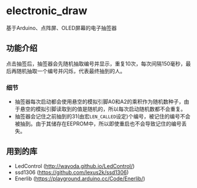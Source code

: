 # electronic_draw
基于Arduino、点阵屏、OLED屏幕的电子抽签器

## 功能介绍
点击抽签后，抽签器会先随机抽取编号并显示，重复10次，每次间隔150毫秒，最后再随机抽取一个编号并闪烁，代表最终抽到的人。

### 细节
+ 抽签器每次启动都会使用悬空的模拟引脚A0和A2的乘积作为随机数种子，由于悬空的模拟引脚读取到的值是随机的，所以每次启动随机数都不会重复。
+ 抽签器会记住之前抽到的31(由宏`LEN_CALLED`设定)个编号，被记住的编号不会被抽到。由于其储存在EEPROM中，所以即使重启也不会导致记住的编号丢失。

## 用到的库
+ LedControl (http://wayoda.github.io/LedControl/)
+ ssd1306 (https://github.com/lexus2k/ssd1306)
+ Enerlib (https://playground.arduino.cc/Code/Enerlib/)
